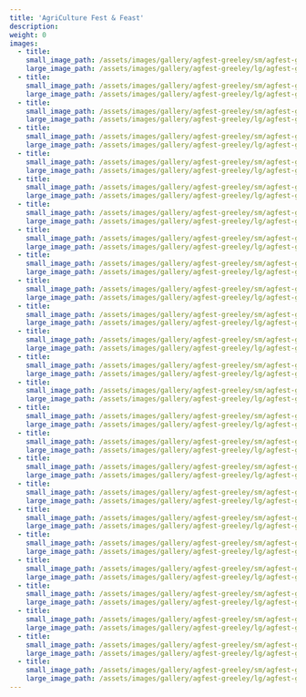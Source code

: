 ```yaml
---
title: 'AgriCulture Fest & Feast'
description:
weight: 0
images:
  - title:
    small_image_path: /assets/images/gallery/agfest-greeley/sm/agfest-greeley-1.jpg
    large_image_path: /assets/images/gallery/agfest-greeley/lg/agfest-greeley-1.jpg
  - title:
    small_image_path: /assets/images/gallery/agfest-greeley/sm/agfest-greeley-10.jpg
    large_image_path: /assets/images/gallery/agfest-greeley/lg/agfest-greeley-10.jpg
  - title:
    small_image_path: /assets/images/gallery/agfest-greeley/sm/agfest-greeley-11.jpg
    large_image_path: /assets/images/gallery/agfest-greeley/lg/agfest-greeley-11.jpg
  - title:
    small_image_path: /assets/images/gallery/agfest-greeley/sm/agfest-greeley-12.jpg
    large_image_path: /assets/images/gallery/agfest-greeley/lg/agfest-greeley-12.jpg
  - title:
    small_image_path: /assets/images/gallery/agfest-greeley/sm/agfest-greeley-13.jpg
    large_image_path: /assets/images/gallery/agfest-greeley/lg/agfest-greeley-13.jpg
  - title:
    small_image_path: /assets/images/gallery/agfest-greeley/sm/agfest-greeley-14.jpg
    large_image_path: /assets/images/gallery/agfest-greeley/lg/agfest-greeley-14.jpg
  - title:
    small_image_path: /assets/images/gallery/agfest-greeley/sm/agfest-greeley-15.jpg
    large_image_path: /assets/images/gallery/agfest-greeley/lg/agfest-greeley-15.jpg
  - title:
    small_image_path: /assets/images/gallery/agfest-greeley/sm/agfest-greeley-16.jpg
    large_image_path: /assets/images/gallery/agfest-greeley/lg/agfest-greeley-16.jpg
  - title:
    small_image_path: /assets/images/gallery/agfest-greeley/sm/agfest-greeley-17.jpg
    large_image_path: /assets/images/gallery/agfest-greeley/lg/agfest-greeley-17.jpg
  - title:
    small_image_path: /assets/images/gallery/agfest-greeley/sm/agfest-greeley-18.jpg
    large_image_path: /assets/images/gallery/agfest-greeley/lg/agfest-greeley-18.jpg
  - title:
    small_image_path: /assets/images/gallery/agfest-greeley/sm/agfest-greeley-19.jpg
    large_image_path: /assets/images/gallery/agfest-greeley/lg/agfest-greeley-19.jpg
  - title:
    small_image_path: /assets/images/gallery/agfest-greeley/sm/agfest-greeley-2.jpg
    large_image_path: /assets/images/gallery/agfest-greeley/lg/agfest-greeley-2.jpg
  - title:
    small_image_path: /assets/images/gallery/agfest-greeley/sm/agfest-greeley-20.jpg
    large_image_path: /assets/images/gallery/agfest-greeley/lg/agfest-greeley-20.jpg
  - title:
    small_image_path: /assets/images/gallery/agfest-greeley/sm/agfest-greeley-21.jpg
    large_image_path: /assets/images/gallery/agfest-greeley/lg/agfest-greeley-21.jpg
  - title:
    small_image_path: /assets/images/gallery/agfest-greeley/sm/agfest-greeley-22.jpg
    large_image_path: /assets/images/gallery/agfest-greeley/lg/agfest-greeley-22.jpg
  - title:
    small_image_path: /assets/images/gallery/agfest-greeley/sm/agfest-greeley-23.jpg
    large_image_path: /assets/images/gallery/agfest-greeley/lg/agfest-greeley-23.jpg
  - title:
    small_image_path: /assets/images/gallery/agfest-greeley/sm/agfest-greeley-24.jpg
    large_image_path: /assets/images/gallery/agfest-greeley/lg/agfest-greeley-24.jpg
  - title:
    small_image_path: /assets/images/gallery/agfest-greeley/sm/agfest-greeley-25.jpg
    large_image_path: /assets/images/gallery/agfest-greeley/lg/agfest-greeley-25.jpg
  - title:
    small_image_path: /assets/images/gallery/agfest-greeley/sm/agfest-greeley-3.jpg
    large_image_path: /assets/images/gallery/agfest-greeley/lg/agfest-greeley-3.jpg
  - title:
    small_image_path: /assets/images/gallery/agfest-greeley/sm/agfest-greeley-4.jpg
    large_image_path: /assets/images/gallery/agfest-greeley/lg/agfest-greeley-4.jpg
  - title:
    small_image_path: /assets/images/gallery/agfest-greeley/sm/agfest-greeley-5.jpg
    large_image_path: /assets/images/gallery/agfest-greeley/lg/agfest-greeley-5.jpg
  - title:
    small_image_path: /assets/images/gallery/agfest-greeley/sm/agfest-greeley-6.jpg
    large_image_path: /assets/images/gallery/agfest-greeley/lg/agfest-greeley-6.jpg
  - title:
    small_image_path: /assets/images/gallery/agfest-greeley/sm/agfest-greeley-7.jpg
    large_image_path: /assets/images/gallery/agfest-greeley/lg/agfest-greeley-7.jpg
  - title:
    small_image_path: /assets/images/gallery/agfest-greeley/sm/agfest-greeley-8.jpg
    large_image_path: /assets/images/gallery/agfest-greeley/lg/agfest-greeley-8.jpg
  - title:
    small_image_path: /assets/images/gallery/agfest-greeley/sm/agfest-greeley-9.jpg
    large_image_path: /assets/images/gallery/agfest-greeley/lg/agfest-greeley-9.jpg
---
```



